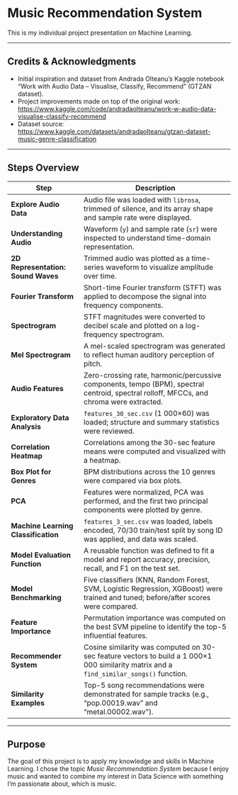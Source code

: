 # Music Recommendation System

This is my individual project presentation on Machine Learning.

---

## Credits & Acknowledgments

- Initial inspiration and dataset from Andrada Olteanu’s Kaggle notebook “Work with Audio Data – Visualise, Classify, Recommend” (GTZAN dataset).  
- Project improvements made on top of the original work:  
  https://www.kaggle.com/code/andradaolteanu/work-w-audio-data-visualise-classify-recommend  
- Dataset source:  
  https://www.kaggle.com/datasets/andradaolteanu/gtzan-dataset-music-genre-classification

---

## Steps Overview

| Step                                             | Description                                                                                                                         |
| ------------------------------------------------ | ----------------------------------------------------------------------------------------------------------------------------------- |
| **Explore Audio Data**                           | Audio file was loaded with `librosa`, trimmed of silence, and its array shape and sample rate were displayed.                      |
| **Understanding Audio**                          | Waveform (`y`) and sample rate (`sr`) were inspected to understand time-domain representation.                                      |
| **2D Representation: Sound Waves**               | Trimmed audio was plotted as a time-series waveform to visualize amplitude over time.                                               |
| **Fourier Transform**                            | Short-time Fourier transform (STFT) was applied to decompose the signal into frequency components.                                 |
| **Spectrogram**                                  | STFT magnitudes were converted to decibel scale and plotted on a log-frequency spectrogram.                                        |
| **Mel Spectrogram**                              | A mel-scaled spectrogram was generated to reflect human auditory perception of pitch.                                              |
| **Audio Features**                               | Zero-crossing rate, harmonic/percussive components, tempo (BPM), spectral centroid, spectral rolloff, MFCCs, and chroma were extracted. |
| **Exploratory Data Analysis**                    | `features_30_sec.csv` (1 000×60) was loaded; structure and summary statistics were reviewed.                                        |
| **Correlation Heatmap**                          | Correlations among the 30-sec feature means were computed and visualized with a heatmap.                                            |
| **Box Plot for Genres**                          | BPM distributions across the 10 genres were compared via box plots.                                                                 |
| **PCA**                                          | Features were normalized, PCA was performed, and the first two principal components were plotted by genre.                          |
| **Machine Learning Classification**              | `features_3_sec.csv` was loaded, labels encoded, 70/30 train/test split by song ID was applied, and data was scaled.                |
| **Model Evaluation Function**                    | A reusable function was defined to fit a model and report accuracy, precision, recall, and F1 on the test set.                      |
| **Model Benchmarking**                           | Five classifiers (KNN, Random Forest, SVM, Logistic Regression, XGBoost) were trained and tuned; before/after scores were compared. |
| **Feature Importance**                           | Permutation importance was computed on the best SVM pipeline to identify the top-5 influential features.                            |
| **Recommender System**                           | Cosine similarity was computed on 30-sec feature vectors to build a 1 000×1 000 similarity matrix and a `find_similar_songs()` function. |
| **Similarity Examples**                          | Top-5 song recommendations were demonstrated for sample tracks (e.g., “pop.00019.wav” and “metal.00002.wav”).                         |

---

## Purpose  
The goal of this project is to apply my knowledge and skills in Machine Learning. I chose the topic *Music Recommendation System* because I enjoy music and wanted to combine my interest in Data Science with something I’m passionate about, which is music.
